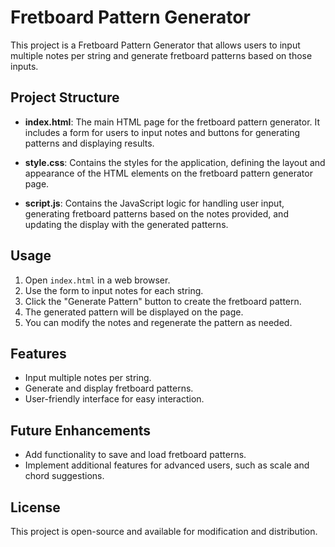 # Fretboard Pattern Generator

This project is a Fretboard Pattern Generator that allows users to input multiple notes per string and generate fretboard patterns based on those inputs. 

## Project Structure

- **index.html**: The main HTML page for the fretboard pattern generator. It includes a form for users to input notes and buttons for generating patterns and displaying results.
  
- **style.css**: Contains the styles for the application, defining the layout and appearance of the HTML elements on the fretboard pattern generator page.
  
- **script.js**: Contains the JavaScript logic for handling user input, generating fretboard patterns based on the notes provided, and updating the display with the generated patterns.

## Usage

1. Open `index.html` in a web browser.
2. Use the form to input notes for each string.
3. Click the "Generate Pattern" button to create the fretboard pattern.
4. The generated pattern will be displayed on the page.
5. You can modify the notes and regenerate the pattern as needed.

## Features

- Input multiple notes per string.
- Generate and display fretboard patterns.
- User-friendly interface for easy interaction.

## Future Enhancements

- Add functionality to save and load fretboard patterns.
- Implement additional features for advanced users, such as scale and chord suggestions.

## License

This project is open-source and available for modification and distribution.